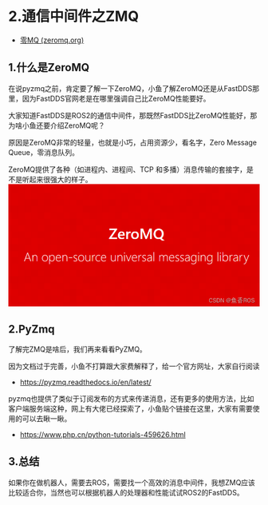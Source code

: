 # 2.通信中间件之ZMQ

- [零MQ (zeromq.org)](https://zeromq.org/)

## 1.什么是ZeroMQ

在说pyzmq之前，肯定要了解一下ZeroMQ，小鱼了解ZeroMQ还是从FastDDS那里，因为FastDDS官网老是在哪里强调自己比ZeroMQ性能要好。

大家知道FastDDS是ROS2的通信中间件，那既然FastDDS比ZeroMQ性能好，那为啥小鱼还要介绍ZeroMQ呢？

原因是ZeroMQ非常的轻量，也就是小巧，占用资源少，看名字，Zero Message Queue，零消息队列。

ZeroMQ提供了各种（如进程内、进程间、TCP 和多播）消息传输的套接字，是不是听起来很强大的样子。
![在这里插入图片描述](2.通信中间件之ZMQ/imgs/watermark,type_d3F5LXplbmhlaQ,shadow_50,text_Q1NETiBA6bG86aaZUk9T,size_20,color_FFFFFF,t_70,g_se,x_16.png)
## 2.PyZmq

了解完ZMQ是啥后，我们再来看看PyZMQ。

因为文档过于完善，小鱼不打算跟大家费解释了，给一个官方网址，大家自行阅读

- https://pyzmq.readthedocs.io/en/latest/

pyzmq也提供了类似于订阅发布的方式来传递消息，还有更多的使用方法，比如客户端服务端这种，网上有大佬已经探索了，小鱼贴个链接在这里，大家有需要使用的可以去瞅一瞅。

- https://www.php.cn/python-tutorials-459626.html

## 3.总结

如果你在做机器人，需要去ROS，需要找一个高效的消息中间件，我想ZMQ应该比较适合你，当然也可以根据机器人的处理器和性能试试ROS2的FastDDS。